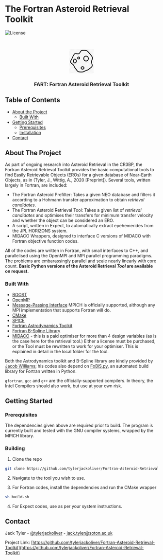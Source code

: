 # The Fortran Asteroid Retrieval Toolkit

![License](https://img.shields.io/github/license/tylerjackoliver/ACROBAT)


<!-- PROJECT LOGO -->
<br />
<p align="center">
  <a href="https://github.com/tylerjackoliver/Fortran_Asteroid_Retrieval_Toolkit">
    <img src="images/asteroid.png" alt="Logo" width="80" height="80">
  </a>
  <h3 align="center">FART: Fortran Asteroid Retrieval Toolkit</h3>
</p>

<!-- TABLE OF CONTENTS -->
## Table of Contents

* [About the Project](#about-the-project)
  * [Built With](#built-with)
* [Getting Started](#getting-started)
  * [Prerequisites](#prerequisites)
  * [Installation](#building)
* [Contact](#contact)



<!-- ABOUT THE PROJECT -->
## About The Project

As part of ongoing research into Asteroid Retrieval in the CR3BP, the Fortran Asteroid Retrieval Toolkit provides the basic computational tools to find Easily Retrievable Objects (EROs) for a given database of Near-Earth Objects, as in (Tyler, J., Wittig, A., 2020 \[Preprint\]). Several tools, written largely in Fortran, are included:

* The Fortran Asteroid Prefilter: Takes a given NEO database and filters it according to a Hohmann transfer approximation to obtain _retrieval candidates_.
* The Fortran Asteroid Retrieval Tool: Takes a given list of _retrieval candidates_ and optimises their transfers for minimum transfer velocity and whether the object can be considered an ERO.
* A script, written in Expect, to automatically extract epehemerides from the JPL HORIZONS system.
* MIDACO Wrappers, designed to interface C versions of MIDACO with Fortran objective function codes.

All of the codes are written in Fortran, with small interfaces to C++, and parallelised using the OpenMPI and MPI parallel programming paradigms. The problems are embarassingly parallel and scale nearly linearly with core count. **Basic Python versions of the Asteroid Retrieval _Tool_ are available on request.**

### Built With

* [BOOST](https://www.boost.org/)
* [OpenMP](https://www.openmp.org/)
* [Message-Passing Interface](https://www.mpich.org/) MPICH is officially supported, although any MPI implementation that supports Fortran will do.
* [CMake](https://cmake.org/)
* [SPICE](https://naif.jpl.nasa.gov/naif/)
* [Fortran Astrodynamics Toolkit](https://github.com/jacobwilliams/Fortran-Astrodynamics-Toolkit)
* [Fortran B-Spline Library](https://github.com/jacobwilliams/bspline-fortran)
* [MIDACO](https://midaco-solver.com) - this is a paid optimiser for more than 4 design variables (as is the case here for the retrieval tool.) Either a license must be purchased, or the Tool must be rewritten to work for your optimiser. This is explained in detail in the local folder for the tool.

Both the Astrodynamics toolkit and B-Spline library are kindly provided by [Jacob Williams](https://github.com/jacobwilliams); his codes also depend on [FoBiS.py](https://github.com/szaghi/FoBiS), an automated build library for Fortran written in Python.

`gfortran`, `gcc` and `g++` are the officially-supported compilers. In theory, the Intel Compilers should also work, but use at your own risk.

<!-- GETTING STARTED -->
## Getting Started

### Prerequisites

The dependencies given above are required prior to build. The program is currently built and tested with the GNU compiler systems, wrapped by the MPICH library.

### Building

1. Clone the repo
```sh
git clone https://github.com/tylerjackoliver/Fortran-Asteroid-Retrieval-Toolkit.git
```
2. Navigate to the tool you wish to use.

3. For Fortran codes, install the dependencies and run the CMake wrapper
```sh
sh build.sh
```
4. For Expect codes, use as per your system instructions.

<!-- CONTACT -->
## Contact

Jack Tyler - [@tylerjackoliver](https://twitter.com/tylerjackoliver) - jack.tyler@soton.ac.uk

Project Link: [https://github.com/tylerjackoliver/Fortran-Asteroid-Retrieval-Toolkit](https://github.com/tylerjackoliver/Fortran-Asteroid-Retrieval-Toolkit)
